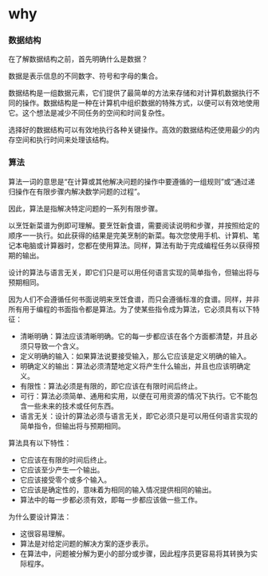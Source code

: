 # why

### 数据结构

在了解数据结构之前，首先明确什么是数据？

数据是表示信息的不同数字、符号和字母的集合。

数据结构是一组数据元素，它们提供了最简单的方法来存储和对计算机数据执行不同的操作。数据结构是一种在计算机中组织数据的特殊方式，以便可以有效地使用它。这个想法是减少不同任务的空间和时间复杂性。

选择好的数据结构可以有效地执行各种关键操作。高效的数据结构还使用最少的内存空间和执行时间来处理该结构。

### 算法

算法一词的意思是“在计算或其他解决问题的操作中要遵循的一组规则”或“通过递归操作在有限步骤内解决数学问题的过程”。

因此，算法是指解决特定问题的一系列有限步骤。

以烹饪新菜谱为例即可理解。要烹饪新食谱，需要阅读说明和步骤，并按照给定的顺序一一执行。如此获得的结果是完美烹制的新菜。每次您使用手机、计算机、笔记本电脑或计算器时，您都在使用算法。同样，算法有助于完成编程任务以获得预期的输出。

设计的算法与语言无关，即它们只是可以用任何语言实现的简单指令，但输出将与预期相同。

因为人们不会遵循任何书面说明来烹饪食谱，而只会遵循标准的食谱。同样，并非所有用于编程的书面指令都是算法。为了使某些指令成为算法，它必须具有以下特征：

* 清晰明确：算法应该清晰明确。它的每一步都应该在各个方面都清楚，并且必须只导致一个含义。
* 定义明确的输入：如果算法说要接受输入，那么它应该是定义明确的输入。
* 明确定义的输出：算法必须清楚地定义将产生什么输出，并且也应该明确定义。
* 有限性：算法必须是有限的，即它应该在有限时间后终止。
* 可行：算法必须简单、通用和实用，以便在可用资源的情况下执行。它不能包含一些未来的技术或任何东西。
* 语言无关：设计的算法必须与语言无关，即它必须只是可以用任何语言实现的简单指令，但输出将与预期相同。

算法具有以下特性：

* 它应该在有限的时间后终止。
* 它应该至少产生一个输出。
* 它应该接受零个或多个输入。
* 它应该是确定性的，意味着为相同的输入情况提供相同的输出。
* 算法中的每一步都必须有效，即每一步都应该做一些工作。

为什么要设计算法：

* 这很容易理解。
* 算法是对给定问题的解决方案的逐步表示。
* 在算法中，问题被分解为更小的部分或步骤，因此程序员更容易将其转换为实际程序。
